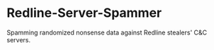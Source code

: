 # Redline-Server-Spammer
Spamming randomized nonsense data against Redline stealers' C&amp;C servers.
